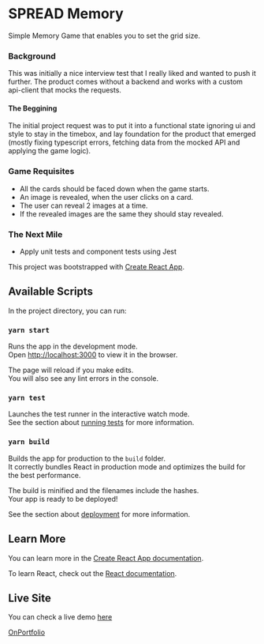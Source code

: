 # SPREAD Memory

Simple Memory Game that enables you to set the grid size.

### Background

This was initially a nice interview test that I really liked and wanted to push it further.
The product comes without a backend and works with a custom api-client that mocks the requests.

#### The Beggining

The initial project request was to put it into a functional state ignoring ui and style to stay in the timebox,
and lay foundation for the product that emerged (mostly fixing typescript errors, fetching data from the mocked API and applying the game logic).

### Game Requisites

- All the cards should be faced down when the game starts.
- An image is revealed, when the user clicks on a card.
- The user can reveal 2 images at a time.
- If the revealed images are the same they should stay revealed.

### The Next Mile

- Apply unit tests and component tests using Jest

This project was bootstrapped with [Create React App](https://github.com/facebook/create-react-app).

## Available Scripts

In the project directory, you can run:

### `yarn start`

Runs the app in the development mode.<br />
Open [http://localhost:3000](http://localhost:3000) to view it in the browser.

The page will reload if you make edits.<br />
You will also see any lint errors in the console.

### `yarn test`

Launches the test runner in the interactive watch mode.<br />
See the section about [running tests](https://facebook.github.io/create-react-app/docs/running-tests) for more information.

### `yarn build`

Builds the app for production to the `build` folder.<br />
It correctly bundles React in production mode and optimizes the build for the best performance.

The build is minified and the filenames include the hashes.<br />
Your app is ready to be deployed!

See the section about [deployment](https://facebook.github.io/create-react-app/docs/deployment) for more information.

## Learn More

You can learn more in the [Create React App documentation](https://facebook.github.io/create-react-app/docs/getting-started).

To learn React, check out the [React documentation](https://reactjs.org/).

## Live Site

You can check a live demo [here]()

[OnPortfolio](https://front-end-portfolio.vercel.app/)
